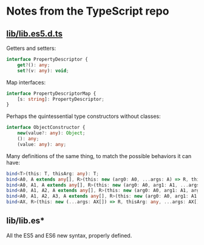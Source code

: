 ﻿# Notes from the TypeScript repo

## [lib/lib.es5.d.ts](https://github.com/Microsoft/TypeScript/blob/master/lib/lib.es5.d.ts)

Getters and setters:
```typescript
interface PropertyDescriptor {
    get?(): any;
    set?(v: any): void;
```

Map interfaces:
```typescript
interface PropertyDescriptorMap {
    [s: string]: PropertyDescriptor;
}
```

Perhaps the quintessential type constructors without classes:
```typescript
interface ObjectConstructor {
    new(value?: any): Object;
    (): any;
    (value: any): any;
```

Many definitions of the same thing, to match the possible behaviors it can have:
```typescript
bind<T>(this: T, thisArg: any): T;
bind<A0, A extends any[], R>(this: new (arg0: A0, ...args: A) => R, thisArg: any, arg0: A0): new (...args: A) => R;
bind<A0, A1, A extends any[], R>(this: new (arg0: A0, arg1: A1, ...args: A) => R, thisArg: any, arg0: A0, arg1: A1): new (...args: A) => R;
bind<A0, A1, A2, A extends any[], R>(this: new (arg0: A0, arg1: A1, arg2: A2, ...args: A) => R, thisArg: any, arg0: A0, arg1: A1, arg2: A2): new (...args: A) => R;
bind<A0, A1, A2, A3, A extends any[], R>(this: new (arg0: A0, arg1: A1, arg2: A2, arg3: A3, ...args: A) => R, thisArg: any, arg0: A0, arg1: A1, arg2: A2, arg3: A3): new (...args: A) => R;
bind<AX, R>(this: new (...args: AX[]) => R, thisArg: any, ...args: AX[]): new (...args: AX[]) => R;
```

## lib/lib.es*

All the ES5 and ES6 new syntax, properly defined.
